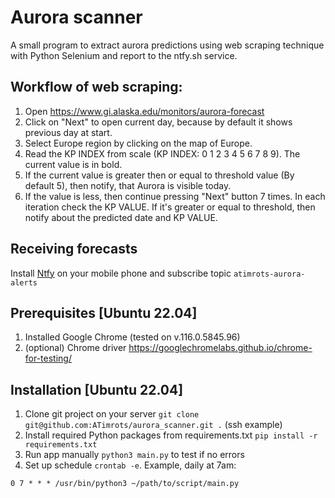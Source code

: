 # Aurora scanner

A small program to extract aurora predictions using web scraping technique with Python Selenium and report to the ntfy.sh service.

## Workflow of web scraping:

1. Open https://www.gi.alaska.edu/monitors/aurora-forecast
1. Click on "Next" to open current day, because by default it shows previous day at start.
1. Select Europe region by clicking on the map of Europe.
1. Read the KP INDEX from scale (KP INDEX: 0 1 2 3 4 5 6 7 8 9). The current value is in bold.
1. If the current value is greater then or equal to threshold value (By default 5), then notify, that Aurora is visible today.
1. If the value is less, then continue pressing "Next" button 7 times. In each iteration check the KP VALUE. If it's greater or equal to threshold, then notify about the predicted date and KP VALUE.

## Receiving forecasts

Install [Ntfy](https://ntfy.sh/) on your mobile phone and subscribe topic `atimrots-aurora-alerts`

## Prerequisites [Ubuntu 22.04]
1. Installed Google Chrome (tested on v.116.0.5845.96)
1. (optional) Chrome driver https://googlechromelabs.github.io/chrome-for-testing/

## Installation [Ubuntu 22.04]
1. Clone git project on your server `git clone git@github.com:ATimrots/aurora_scanner.git .` (ssh example)
1. Install required Python packages from requirements.txt `pip install -r requirements.txt`
1. Run app manually `python3 main.py` to test if no errors
1. Set up schedule `crontab -e`. Example, daily at 7am:
```
0 7 * * * /usr/bin/python3 ~/path/to/script/main.py
```

